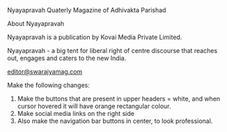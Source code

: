 Nyayapravah
Quaterly Magazine of Adhivakta Parishad


About Nyayapravah

Nyayapravah is a publication by Kovai Media Private Limited.

Nyayapravah - a big tent for liberal right of centre discourse that reaches out, engages and caters to the new India.

editor@swarajyamag.com

Make the following changes:
1. Make the buttons that are present in upper headers = white, and when cursor hovered it will have orange rectangular colour.
2. Make social media links on the right side
3. Also make the navigation bar buttons in center, to look professional.